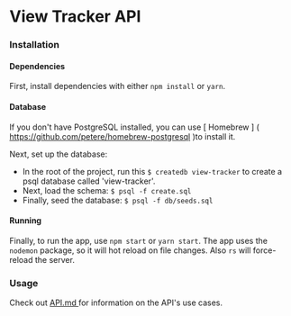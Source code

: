 # View Tracker API

### Installation

#### Dependencies
First, install dependencies with either `npm install` or `yarn`.

#### Database
If you don't have PostgreSQL installed, you can use [ Homebrew ] ( https://github.com/petere/homebrew-postgresql )to install it.

Next, set up the database:
 
- In the root of the project, run this `$ createdb view-tracker` to create a psql database called 'view-tracker'.
- Next, load the schema: `$ psql -f create.sql`
- Finally, seed the database: `$ psql -f db/seeds.sql`

#### Running
Finally, to run the app, use `npm start` or `yarn start`. The app uses the `nodemon` package, so it will hot reload on file changes. Also `rs` will force-reload the server. 

### Usage
Check out [ API.md ]( https://github.com/schmartmann/view-tracker/blob/develop/API.md ) for information on the API's use cases.
